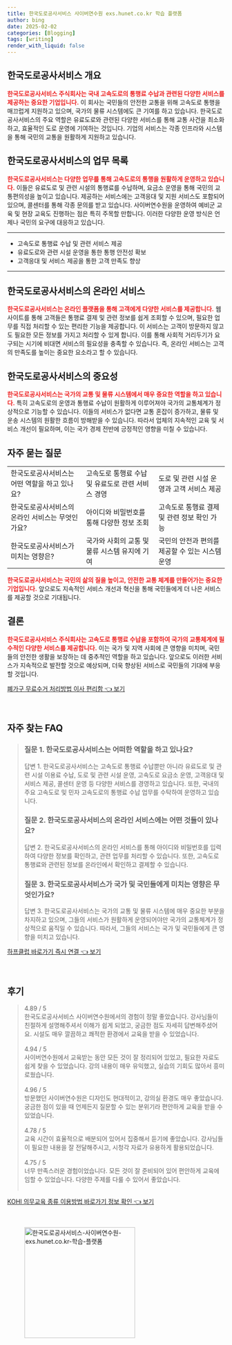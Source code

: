```yaml
---
title: 한국도로공사서비스 사이버연수원 exs.hunet.co.kr 학습 플랫폼
author: bing
date: 2025-02-02
categories: [Blogging]
tags: [writing]
render_with_liquid: false
---
```



<h2 id='한국도로공사서비스_개요'>한국도로공사서비스 개요</h2>

<p><b><span style="color: #ee2323;">한국도로공사서비스 주식회사는 국내 고속도로의 통행료 수납과 관련된 다양한 서비스를 제공하는 중요한 기업입니다.</span></b> 이 회사는 국민들의 안전한 교통을 위해 고속도로 통행을 매끄럽게 지원하고 있으며, 국가의 물류 시스템에도 큰 기여를 하고 있습니다. 한국도로공사서비스의 주요 역할은 유료도로와 관련된 다양한 서비스를 통해 교통 사건을 최소화하고, 효율적인 도로 운영에 기여하는 것입니다. 기업의 서비스는 각종 인프라와 시스템을 통해 국민의 교통을 원활하게 지원하고 있습니다.</p>

<h2 id='한국도로공사서비스_업무목록'>한국도로공사서비스의 업무 목록</h2>

<p><b><span style="color: #ee2323;">한국도로공사서비스는 다양한 업무를 통해 고속도로의 통행을 원활하게 운영하고 있습니다.</span></b> 이들은 유료도로 및 관련 시설의 통행료를 수납하며, 요금소 운영을 통해 국민의 교통편의성을 높이고 있습니다. 제공하는 서비스에는 고객응대 및 지원 서비스도 포함되어 있으며, 콜센터를 통해 각종 문의를 받고 있습니다. 사이버연수원을 운영하여 예비군 교육 및 현장 교육도 진행하는 점은 특히 주목할 만합니다. 이러한 다양한 운영 방식은 언제나 국민의 요구에 대응하고 있습니다.</p>

<hr />

<ul>
    <li>고속도로 통행료 수납 및 관련 서비스 제공</li>
    <li>유료도로와 관련 시설 운영을 통한 통행 안전성 확보</li>
    <li>고객응대 및 서비스 제공을 통한 고객 만족도 향상</li>
</ul>

<hr />

<h2 id='한국도로공사서비스_온라인서비스'>한국도로공사서비스의 온라인 서비스</h2>

<p><b><span style="color: #ee2323;">한국도로공사서비스는 온라인 플랫폼을 통해 고객에게 다양한 서비스를 제공합니다.</span></b> 웹사이트를 통해 고객들은 통행료 결제 및 관련 정보를 쉽게 조회할 수 있으며, 필요한 업무를 직접 처리할 수 있는 편리한 기능을 제공합니다. 이 서비스는 고객이 방문하지 않고도 필요한 모든 정보를 가지고 처리할 수 있게 합니다. 이를 통해 사회적 거리두기가 요구되는 시기에 비대면 서비스의 필요성을 충족할 수 있습니다. 즉, 온라인 서비스는 고객의 만족도를 높이는 중요한 요소라고 할 수 있습니다.</p>

<h2 id='한국도로공사서비스_중요성'>한국도로공사서비스의 중요성</h2>

<p><b><span style="color: #ee2323;">한국도로공사서비스는 국가의 교통 및 물류 시스템에서 매우 중요한 역할을 하고 있습니다.</span></b> 특히 고속도로의 운영과 통행료 수납이 원활하게 이루어져야 국가의 교통체계가 정상적으로 기능할 수 있습니다. 이들의 서비스가 없다면 교통 혼잡이 증가하고, 물류 및 운송 시스템의 원활한 흐름이 방해받을 수 있습니다. 따라서 업체의 지속적인 교육 및 서비스 개선이 필요하며, 이는 국가 경제 전반에 긍정적인 영향을 미칠 수 있습니다.</p>

<h2 id='한국도로공사서비스_자주묻는질문'>자주 묻는 질문</h2>

<table>
    <tr>
        <td>한국도로공사서비스는 어떤 역할을 하고 있나요?</td>
        <td>고속도로 통행료 수납 및 유료도로 관련 서비스 경영</td>
        <td>도로 및 관련 시설 운영과 고객 서비스 제공</td>
    </tr>
    <tr>
        <td>한국도로공사서비스의 온라인 서비스는 무엇인가요?</td>
        <td>아이디와 비밀번호를 통해 다양한 정보 조회</td>
        <td>고속도로 통행료 결제 및 관련 정보 확인 가능</td>
    </tr>
    <tr>
        <td>한국도로공사서비스가 미치는 영향은?</td>
        <td>국가와 사회의 교통 및 물류 시스템 유지에 기여</td>
        <td>국민의 안전과 편의를 제공할 수 있는 시스템 운영</td>
    </tr>
</table>

<p><b><span style="color: #ee2323;">한국도로공사서비스는 국민의 삶의 질을 높이고, 안전한 교통 체계를 만들어가는 중요한 기업입니다.</span></b> 앞으로도 지속적인 서비스 개선과 혁신을 통해 국민들에게 더 나은 서비스를 제공할 것으로 기대됩니다.</p>

<h2 id='결론'>결론</h2>

<p><b><span style="color: #ee2323;">한국도로공사서비스 주식회사는 고속도로 통행료 수납을 포함하여 국가의 교통체계에 필수적인 다양한 서비스를 제공합니다.</span></b> 이는 국가 및 지역 사회에 큰 영향을 미치며, 국민들의 안전한 생활을 보장하는 데 중추적인 역할을 하고 있습니다. 앞으로도 이러한 서비스가 지속적으로 발전할 것으로 예상되며, 더욱 향상된 서비스로 국민들의 기대에 부응할 것입니다.</p>


<p><a class="click-button" title="폐가구 무료수거 처리방법 이사 편리함" href="https://purplelist.github.io/posts/%ED%8F%90%EA%B0%80%EA%B5%AC-%EB%AC%B4%EB%A3%8C%EC%88%98%EA%B1%B0-%EC%B2%98%EB%A6%AC%EB%B0%A9%EB%B2%95-%EC%9D%B4%EC%82%AC-%ED%8E%B8%EB%A6%AC%ED%95%A8/" rel="dofollow">폐가구 무료수거 처리방법 이사 편리함 👈 보기</a></p><br>
<h2 id='자주_찾는_FAQ'>자주 찾는 FAQ</h2>
<div itemscope="" itemtype="https://schema.org/FAQPage">
<blockquote>
<div itemscope="" itemprop="mainEntity" itemtype="https://schema.org/Question">
<h3 itemprop="name">질문 1. 한국도로공사서비스는 어떠한 역할을 하고 있나요?</h3>
<div itemscope="" itemprop="acceptedAnswer" itemtype="https://schema.org/Answer">
<span itemprop="text">
<p>답변 1. 한국도로공사서비스는 고속도로 통행료 수납뿐만 아니라 유료도로 및 관련 시설 이용료 수납, 도로 및 관련 시설 운영, 고속도로 요금소 운영, 고객응대 및 서비스 제공, 콜센터 운영 등 다양한 서비스를 경영하고 있습니다. 또한, 국내의 주요 고속도로 및 민자 고속도로의 통행료 수납 업무를 수탁하여 운영하고 있습니다.</p>
</span>
</div>
</div>
<div itemscope="" itemprop="mainEntity" itemtype="https://schema.org/Question">
<h3 itemprop="name">질문 2. 한국도로공사서비스의 온라인 서비스에는 어떤 것들이 있나요?</h3>
<div itemscope="" itemprop="acceptedAnswer" itemtype="https://schema.org/Answer">
<span itemprop="text">
<p>답변 2. 한국도로공사서비스의 온라인 서비스를 통해 아이디와 비밀번호를 입력하여 다양한 정보를 확인하고, 관련 업무를 처리할 수 있습니다. 또한, 고속도로 통행료와 관련된 정보를 온라인에서 확인하고 결제할 수 있습니다.</p>
</span>
</div>
</div>
<div itemscope="" itemprop="mainEntity" itemtype="https://schema.org/Question">
<h3 itemprop="name">질문 3. 한국도로공사서비스가 국가 및 국민들에게 미치는 영향은 무엇인가요?</h3>
<div itemscope="" itemprop="acceptedAnswer" itemtype="https://schema.org/Answer">
<span itemprop="text">
<p>답변 3. 한국도로공사서비스는 국가의 교통 및 물류 시스템에 매우 중요한 부분을 차지하고 있으며, 그들의 서비스가 원활하게 운영되어야만 국가의 교통체계가 정상적으로 움직일 수 있습니다. 따라서, 그들의 서비스는 국가 및 국민들에게 큰 영향을 미치고 있습니다.</p>
</span>
</div>
</div>
</blockquote>
</div>
<p><a class="click-button" title="하프클럽 바로가기 즉시 연결" href="https://purplelist.github.io/posts/%ED%95%98%ED%94%84%ED%81%B4%EB%9F%BD-%EB%B0%94%EB%A1%9C%EA%B0%80%EA%B8%B0-%EC%A6%89%EC%8B%9C-%EC%97%B0%EA%B2%B0/" rel="dofollow">하프클럽 바로가기 즉시 연결 👈 보기</a></p><br>
<h2 id='후기'>후기</h2>
<div itemscope itemtype="https://schema.org/Product">
  <blockquote>
  <div itemprop="review" itemscope itemtype="https://schema.org/Review">
      <div itemprop="reviewRating" itemscope itemtype="https://schema.org/Rating"> <span itemprop="ratingValue">4.89</span> / <span itemprop="bestRating">5</span> </div>
      <span itemprop="reviewBody">한국도로공사서비스 사이버연수원에서의 경험이 정말 좋았습니다. 강사님들이 친절하게 설명해주셔서 이해가 쉽게 되었고, 궁금한 점도 자세히 답변해주셨어요. 시설도 매우 깔끔하고 쾌적한 환경에서 교육을 받을 수 있었습니다.</span>
  </div>
  <br>
  <div itemprop="review" itemscope itemtype="https://schema.org/Review">
      <div itemprop="reviewRating" itemscope itemtype="https://schema.org/Rating"> <span itemprop="ratingValue">4.94</span> / <span itemprop="bestRating">5</span> </div>
      <span itemprop="reviewBody">사이버연수원에서 교육받는 동안 모든 것이 잘 정리되어 있었고, 필요한 자료도 쉽게 찾을 수 있었습니다. 강의 내용이 매우 유익했고, 실습의 기회도 많아서 흥미로웠습니다.</span>
  </div>
  <br>
  <div itemprop="review" itemscope itemtype="https://schema.org/Review">
      <div itemprop="reviewRating" itemscope itemtype="https://schema.org/Rating"> <span itemprop="ratingValue">4.96</span> / <span itemprop="bestRating">5</span> </div>
      <span itemprop="reviewBody">방문했던 사이버연수원은 디자인도 현대적이고, 강의실 환경도 매우 좋았습니다. 궁금한 점이 있을 때 언제든지 질문할 수 있는 분위기라 편안하게 교육을 받을 수 있었습니다.</span>
  </div>
  <br>
  <div itemprop="review" itemscope itemtype="https://schema.org/Review">
      <div itemprop="reviewRating" itemscope itemtype="https://schema.org/Rating"> <span itemprop="ratingValue">4.78</span> / <span itemprop="bestRating">5</span> </div>
      <span itemprop="reviewBody">교육 시간이 효율적으로 배분되어 있어서 집중해서 듣기에 좋았습니다. 강사님들이 필요한 내용을 잘 전달해주시고, 시청각 자료가 유용하게 활용되었습니다.</span>
  </div>
  <br>
  <div itemprop="review" itemscope itemtype="https://schema.org/Review">
      <div itemprop="reviewRating" itemscope itemtype="https://schema.org/Rating"> <span itemprop="ratingValue">4.75</span> / <span itemprop="bestRating">5</span> </div>
      <span itemprop="reviewBody">너무 만족스러운 경험이었습니다. 모든 것이 잘 준비되어 있어 편안하게 교육에 임할 수 있었습니다. 다양한 주제를 다룰 수 있어서 좋았습니다.</span>
  </div>
  <br>
  </blockquote>
</div>
<p><a class="click-button" title="KOHI 의무교육 종류 이용방법 바로가기 정보 확인" href="https://purplelist.github.io/posts/KOHI-%EC%9D%98%EB%AC%B4%EA%B5%90%EC%9C%A1-%EC%A2%85%EB%A5%98-%EC%9D%B4%EC%9A%A9%EB%B0%A9%EB%B2%95-%EB%B0%94%EB%A1%9C%EA%B0%80%EA%B8%B0-%EC%A0%95%EB%B3%B4-%ED%99%95%EC%9D%B8/" rel="dofollow">KOHI 의무교육 종류 이용방법 바로가기 정보 확인 👈 보기</a></p><br>
<figure class="image"><img src="https://purplelist.github.io/assets/img/thumbnail/한국도로공사서비스-사이버연수원-exs.hunet.co.kr-학습-플랫폼.webp" alt="한국도로공사서비스-사이버연수원-exs.hunet.co.kr-학습-플랫폼" width="256" height="256"></figure>